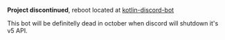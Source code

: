 **Project discontinued**, reboot located at [kotlin-discord-bot](https://github.com/KyuBlade/kotlin-discord-bot)

This bot will be definitelly dead in october when discord will shutdown it's v5 API.
